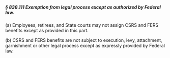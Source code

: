 ##### § 838.111 Exemption from legal process except as authorized by Federal law. #####

(a) Employees, retirees, and State courts may not assign CSRS and FERS benefits except as provided in this part.

(b) CSRS and FERS benefits are not subject to execution, levy, attachment, garnishment or other legal process except as expressly provided by Federal law.